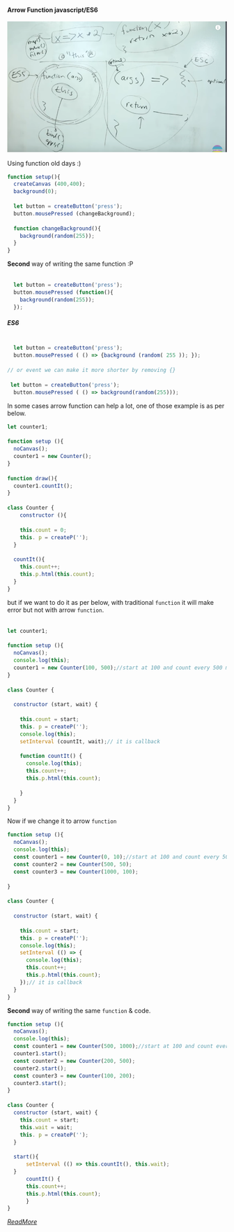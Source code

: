 #### Arrow Function javascript/ES6

![`explnation of function ES5 VS ES6`](arrowFunction.jpg)

Using function old days :)

```javascript 
function setup(){
  createCanvas (400,400);
  background(0);

  let button = createButton('press');
  button.mousePressed (changeBackground);

  function changeBackground(){
    background(random(255));
  }
}
```
**Second** way of writing the same function :P
```javascript

  let button = createButton('press');
  button.mousePressed (function(){
    background(random(255));
  });
```
##### ES6

```javascript

  let button = createButton('press');
  button.mousePressed ( () => {background (random( 255 )); });

// or event we can make it more shorter by removing {} 

 let button = createButton('press');
  button.mousePressed ( () => background(random(255)));
```
In some cases arrow function can help a lot, one of those example is as per below.
```javascript 
let counter1;

function setup (){
  noCanvas();
  counter1 = new Counter();
}

function draw(){
  counter1.countIt();
}

class Counter {
    constructor (){

    this.count = 0;
    this. p = createP('');
  } 

  countIt(){
    this.count++;
    this.p.html(this.count);
  }
}

```
but if we want to do it as per below, with traditional `function` it will make error but not with arrow `function`.

```javascript 

let counter1;

function setup (){
  noCanvas();
  console.log(this);
  counter1 = new Counter(100, 500);//start at 100 and count every 500 millisecond
}

class Counter {

  constructor (start, wait) {

    this.count = start;
    this. p = createP('');
    console.log(this);
    setInterval (countIt, wait);// it is callback
    
    function countIt() {
      console.log(this);
      this.count++;
      this.p.html(this.count);
  
    }
  }
}
```
Now if we change it to arrow `function`

```javascript
function setup (){
  noCanvas();
  console.log(this);
  const counter1 = new Counter(0, 10);//start at 100 and count every 500 millisecond
  const counter2 = new Counter(500, 50);
  const counter3 = new Counter(1000, 100);

}

class Counter {

  constructor (start, wait) {

    this.count = start;
    this. p = createP('');
    console.log(this);
    setInterval (() => { 
      console.log(this); 
      this.count++; 
      this.p.html(this.count); 
    });// it is callback 
  }
}

```
**Second** way of writing the same `function` & code.
```javascript 
function setup (){
  noCanvas();
  console.log(this);
  const counter1 = new Counter(500, 1000);//start at 100 and count every 500 millisecond
  counter1.start();
  const counter2 = new Counter(200, 500);
  counter2.start();
  const counter3 = new Counter(100, 200);
  counter3.start();
}

class Counter {
  constructor (start, wait) {
    this.count = start;
    this.wait = wait;
    this. p = createP('');
  }

  start(){
      setInterval (() => this.countIt(), this.wait);
  }
      countIt() {
      this.count++; 
      this.p.html(this.count); 
      }
}
```

[*ReadMore*](https://www.youtube.com/watch?v=mrYMzpbFz18)